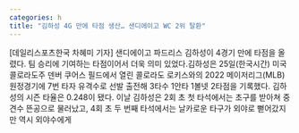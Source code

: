 ```yaml
---
categories: h
title: "김하성 4G 만에 타점 생산… 샌디에이고 WC 2위 탈환"
---
```

[데일리스포츠한국 차혜미 기자] 샌디에이고 파드리스 김하성이 4경기 만에 타점을 올렸다. 팀 승리에 기여하는 타점이어서 더욱 의미 있었다.김하성은 25일(한국시간) 미국 콜로라도주 덴버 쿠어스 필드에서 열린 콜로라도 로키스와의 2022 메이저리그(MLB) 원정경기에 7번 타자 유격수로 선발 출전해 3타수 1안타 1볼넷 2타점을 기록했다. 김하성의 시즌 타율은 0.248이 됐다. 이날 김하성은 2회 초 첫 타석에서는 초구를 받아쳐 중견수 뜬공으로 물러났고, 4회 초 두 번째 타석에서는 날카로운 타구가 외야로 뻗어갔지만 역시 외야수에게